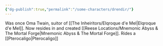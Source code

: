 ```yaml
---
{"dg-publish":true,"permalink":"/some-characters/drendir/"}
---
```


Was once Oma Twain, suitor of [[The Inheiritors/Elqroque d'e Mel\|Elqroque d'e Mel]]. Now resides in and created [[Reese Locations/Mnemonic Abyss & The Mortal Forge\|Mnemonic Abyss & The Mortal Forge]]. Rides a [[Pterocaligo\|Pterocaligo]]